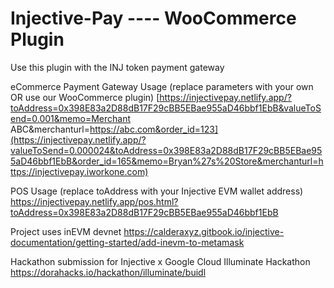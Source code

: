 # Injective-Pay ---- WooCommerce Plugin

Use this plugin with the INJ token payment gateway

eCommerce Payment Gateway Usage (replace parameters with your own OR use our WooCommerce plugin)
[https://injectivepay.netlify.app/?toAddress=0x398E83a2D88dB17F29cBB5EBae955aD46bbf1EbB&valueToSend=0.001&memo=Merchant ABC&merchanturl=https://abc.com&order_id=123](https://injectivepay.netlify.app/?valueToSend=0.000024&toAddress=0x398E83a2D88dB17F29cBB5EBae955aD46bbf1EbB&order_id=165&memo=Bryan%27s%20Store&merchanturl=https://injectivepay.iworkone.com)

POS Usage  (replace toAddress with your Injective EVM wallet address)
https://injectivepay.netlify.app/pos.html?toAddress=0x398E83a2D88dB17F29cBB5EBae955aD46bbf1EbB

Project uses inEVM devnet https://calderaxyz.gitbook.io/injective-documentation/getting-started/add-inevm-to-metamask

Hackathon submission for Injective x Google Cloud Illuminate Hackathon
https://dorahacks.io/hackathon/illuminate/buidl
